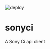 ![deploy](https://github.com/WGBH-MLA/sonyci/actions/workflows/CI.yml/badge.svg)

# sonyci

A Sony Ci api client
